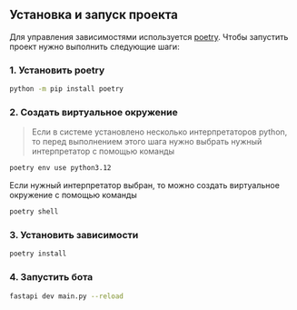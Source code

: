 ## Установка и запуск проекта

Для управления зависимостями используется [poetry](https://python-poetry.org/docs/basic-usage/). Чтобы запустить проект нужно выполнить следующие шаги:

### 1. Установить poetry

```bash
python -m pip install poetry
```

### 2. Создать виртуальное окружение

> Если в системе установлено несколько интерпретаторов python, то перед выполнением этого шага нужно выбрать нужный интерпретатор с помощью команды

```bash
poetry env use python3.12
```

Если нужный интерпретатор выбран, то можно создать виртуальное окружение с помощью команды

```bash
poetry shell
```

### 3. Установить зависимости

```bash
poetry install
```

### 4. Запустить бота

```bash
fastapi dev main.py --reload
```
